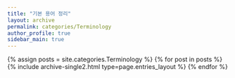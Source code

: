 ```yaml
---
title: "기본 용어 정리"
layout: archive
permalink: categories/Terminology
author_profile: true
sidebar_main: true
---
```


{% assign posts = site.categories.Terminology %}
{% for post in posts %} {% include archive-single2.html type=page.entries_layout %} {% endfor %}
